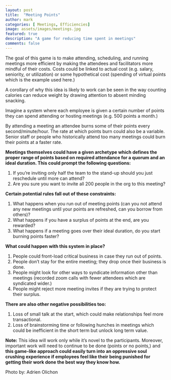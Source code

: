 ```yaml
---
layout: post
title:  "Meeting Points"
author: mark
categories: [ Meetings, Efficiencies]
image: assets/images/meetings.jpg
featured: true
description: "A game for reducing time spent in meetings"
comments: false
---
```


The goal of this game is to make attending, scheduling, and running meetings more efficient by making the attendees and facilitators more mindful of their costs. Costs could be linked to actual cost (e.g. salary, seniority, or utilization) or some hypothetical cost (spending of virtual points which is the example used here.) 

A corollary of why this idea is likely to work can be seen in the way counting calories can reduce weight by drawing attention to absent minding snacking. 

Imagine a system where each employee is given a certain number of points they can spend attending or hosting meetings (e.g. 500 points a month.) 

By attending a meeting an attendee burns some of their points every second/minute/hour. The rate at which points burn could also be a variable. Senior staff or people who historically attend too many meetings could burn their points at a faster rate.

**Meetings themselves could have a given archetype which defines the proper range of points based on required attendance for a quorum and an ideal duration. This could prompt the following questions:**
1. If you’re inviting only half the team to the stand-up should you just reschedule until more can attend?
2. Are you sure you want to invite all 200 people in the org to this meeting?

**Certain potential rules fall out of these constraints:**
1. What happens when you run out of meeting points (can you not attend any new meetings until your points are refreshed, can you borrow from others)?
2. What happens if you have a surplus of points at the end, are you rewarded?
3. What happens if a meeting goes over their ideal duration, do you start burning points faster?

**What could happen with this system in place?**
1. People could front-load critical business in case they run out of points.
2. People don’t stay for the entire meeting; they drop once their business is done.
3. People might look for other ways to syndicate information other than meetings (recorded zoom calls with fewer attendees which are syndicated wider.)
4. People might reject more meeting invites if they are trying to protect their surplus.

**There are also other negative possibilities too:**
1. Loss of small talk at the start, which could make relationships feel more transactional.
2. Loss of brainstorming time or following hunches in meetings which could be inefficient in the short term but unlock long term value.
 
**Note:** This idea will work only while it’s novel to the participants. Moreover, important work will need to continue to be done (points or no points,) and **this game-like approach could easily turn into an oppressive soul crushing experience if employees feel like their being punished for getting their work done the best way they know how.**

Photo by: Adrien Olichon